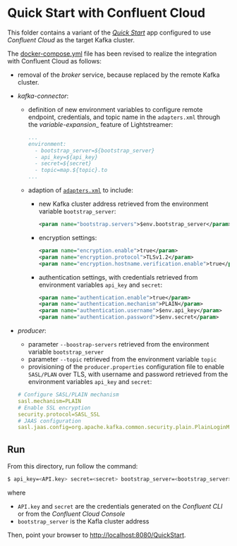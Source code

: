 # Quick Start with Confluent Cloud

This folder contains a variant of the [_Quick Start_](../quickstart-ssl/README.md#quick-start-ssl) app configured to use _Confluent Cloud_ as the target Kafka cluster.

The [docker-compose.yml](docker-compose.yml) file has been revised to realize the integration with Confluent Cloud as follows:

- removal of the _broker_ service, because replaced by the remote Kafka cluster.
- _kafka-connector_:
  - definition of new environment variables to configure remote endpoint, credentials, and topic name in the `adapters.xml` through the _variable-expansion__ feature of Lightstreamer:
    ```yaml
    ...
    environment:
      - bootstrap_server=${bootstrap_server}
      - api_key=${api_key}
      - secret=${secret}
      - topic=map.${topic}.to
    ...
    ```
  - adaption of [`adapters.xml`](./adapters.xml) to include:
    - new Kafka cluster address retrieved from the environment variable `bootstrap_server`:
      ```xml
      <param name="bootstrap.servers">$env.bootstrap_server</param>
      ```

    - encryption settings:
      ```xml
      <param name="encryption.enable">true</param>
      <param name="encryption.protocol">TLSv1.2</param>
      <param name="encryption.hostname.verification.enable">true</param>
      ```

    - authentication settings, with credentials retrieved from environment variables `api_key` and `secret`:
      ```xml
      <param name="authentication.enable">true</param>
      <param name="authentication.mechanism">PLAIN</param>
      <param name="authentication.username">$env.api_key</param>
      <param name="authentication.password">$env.secret</param>
      ```
- _producer_:
   - parameter `--boostrap-servers` retrieved from the environment variable `bootstrap_server`
   - parameter `--topic` retrieved from the environment variable `topic`
   - provisioning of the `producer.properties` configuration file to enable `SASL/PLAN` over TLS, with username and password retrieved from the environment variables `api_key` and `secret`:
    
   ```yaml
   # Configure SASL/PLAIN mechanism
   sasl.mechanism=PLAIN
   # Enable SSL encryption
   security.protocol=SASL_SSL
   # JAAS configuration
   sasl.jaas.config=org.apache.kafka.common.security.plain.PlainLoginModule required username="${api_key}" password="${secret}";
   ```  

## Run

From this directory, run follow the command:

```sh
$ api_key=<API.key> secret=<secret> bootstrap_server=<bootstrap_server> topic=<topic> ./start.sh 
```

where 
- `API.key` and `secret` are the credentials generated on the _Confluent CLI_ or from the _Confluent Cloud Console_
- `bootstrap_server` is the Kafla cluster address

Then, point your browser to [http://localhost:8080/QuickStart](http://localhost:8080/QuickStart).
